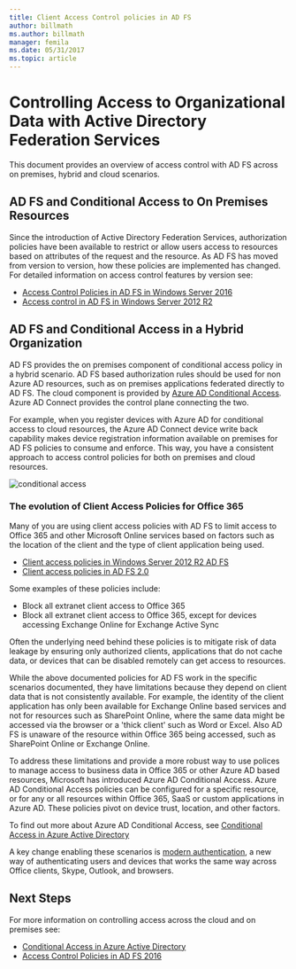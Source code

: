 ```yaml
---
title: Client Access Control policies in AD FS
author: billmath
ms.author: billmath
manager: femila
ms.date: 05/31/2017
ms.topic: article
---
```


# Controlling Access to Organizational Data with Active Directory Federation Services

This document provides an overview of access control with AD FS across on premises, hybrid and cloud scenarios.

## AD FS and Conditional Access to On Premises Resources
Since the introduction of Active Directory Federation Services, authorization policies have been available to restrict or allow users access to resources based on attributes of the request and the resource.  As AD FS has moved from version to version, how these policies are implemented has changed.  For detailed information on access control features by version see:
- [Access Control Policies in AD FS in Windows Server 2016](Access-Control-Policies-in-AD-FS.md)
- [Access control in AD FS in Windows Server 2012 R2](Manage-Risk-with-Conditional-Access-Control.md)


## AD FS and Conditional Access in a Hybrid Organization

AD FS provides the on premises component of conditional access policy in a hybrid scenario. AD FS based authorization rules should be used for non Azure AD resources, such as on premises applications federated directly to AD FS.  The cloud component is provided by [Azure AD Conditional Access](/azure/active-directory/active-directory-conditional-access).  Azure AD Connect provides the control plane connecting the two.

For example, when you register devices with Azure AD for conditional access to cloud resources, the Azure AD Connect device write back capability makes device registration information available on premises for AD FS policies to consume and enforce.  This way, you have a consistent approach to access control policies for both on premises and cloud resources.

![conditional access](../deployment/media/Plan-Device-based-Conditional-Access-on-Premises/ADFS_ITPRO4.png)


### The evolution of Client Access Policies for Office 365
Many of you are using client access policies with AD FS to limit access to Office 365 and other Microsoft Online services based on factors such as the location of the client and the type of client application being used.
- [Client access policies in Windows Server 2012 R2 AD FS](Access-Control-Policies-W2K12.md)
- [Client access policies in AD FS 2.0](Access-Control-Policies-in-AD-FS-2.md)

Some examples of these policies include:
- Block all extranet client access to Office 365
- Block all extranet client access to Office 365, except for devices accessing Exchange Online for Exchange Active Sync

Often the underlying need behind these policies is to mitigate risk of data leakage by ensuring only authorized clients, applications that do not cache data, or devices that can be disabled remotely can get access to resources.

While the above documented policies for AD FS work in the specific scenarios documented, they have limitations because they depend on client data that is not consistently available.  For example, the identity of the client application has only been available for Exchange Online based services and not for resources such as SharePoint Online, where the same data might be accessed via the browser or a 'thick client' such as Word or Excel.  Also AD FS is unaware of the resource within Office 365 being accessed, such as SharePoint Online or Exchange Online.

To address these limitations and provide a more robust way to use polices to manage access to business data in Office 365 or other Azure AD based resources, Microsoft has introduced Azure AD Conditional Access.  Azure AD Conditional Access policies can be configured for a specific resource, or for any or all resources within Office 365, SaaS or custom applications in Azure AD.  These policies pivot on device trust, location, and other factors.

To find out more about Azure AD Conditional Access, see [Conditional Access in Azure Active Directory](/azure/active-directory/active-directory-conditional-access)

A key change enabling these scenarios is [modern authentication](https://blogs.office.com/2015/11/19/updated-office-365-modern-authentication-public-preview/), a new way of authenticating users and devices that works the same way across Office clients, Skype, Outlook, and browsers.

## Next Steps
For more information on controlling access across the cloud and on premises see:

- [Conditional Access in Azure Active Directory](/azure/active-directory/active-directory-conditional-access)
- [Access Control Policies in AD FS 2016](Access-Control-Policies-in-AD-FS.md)
